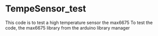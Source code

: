 # TempeSensor_test

This code is to test a high temperature sensor the max6675
To test the code, the max6675 library from the arduino library manager 